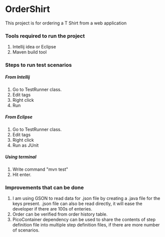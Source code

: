 # OrderShirt
This project is for ordering a T Shirt from a web application

### Tools required to run the project
1. Intellij idea or Eclipse
2. Maven build tool

### Steps to run test scenarios
##### From Intellij
1. Go to TestRunner class.
2. Edit tags
3. Right click 
4. Run

##### From Eclipse
1. Go to TestRunner class.
2. Edit tags
3. Right click 
4. Run as JUnit

##### Using terminal
1. Write command "mvn test"
2. Hit enter.



### Improvements that can be done
1. I am using GSON to read data for .json file by creating a .java file for the keys present. .json file can also be read directly, it will ease the developer if there are 100s of enteries.
2. Order can be verified from order history table.
3. PicoContainer dependency can be used to share the contents of step definition file into multiple step definition files, if there are more number of scenarios.
